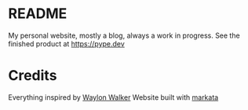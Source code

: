 # README
My personal website, mostly a blog, always a work in progress.  See the finished product at https://pype.dev


# Credits

Everything inspired by [Waylon Walker](https://github.com/WaylonWalker/)
Website built with [markata](https://github.com/WaylonWalker/markata)


